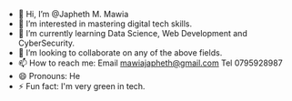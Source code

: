- 👋 Hi, I’m @Japheth M. Mawia
- 👀 I’m interested in mastering digital tech skills.
- 🌱 I’m currently learning Data Science, Web Development and CyberSecurity.
- 💞️ I’m looking to collaborate on any of the above fields.
- 📫 How to reach me: Email mawiajapheth@gmail.com Tel 0795928987
- 😄 Pronouns: He
- ⚡ Fun fact: I'm very green in tech.

<!---
MAWIAJAPHETH/MAWIAJAPHETH is a ✨ special ✨ repository because its `README.md` (this file) appears on your GitHub profile.
You can click the Preview link to take a look at your changes.
--->
